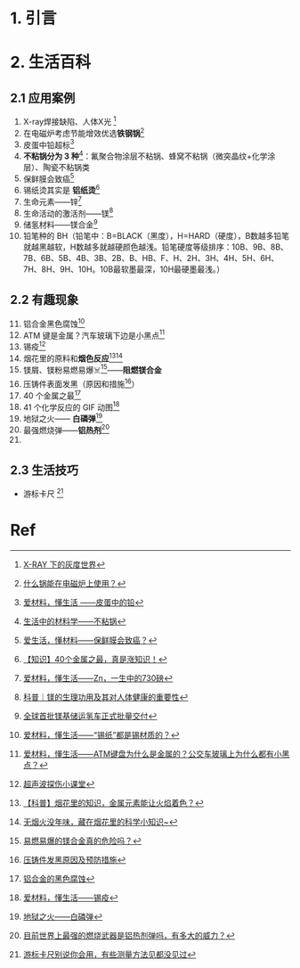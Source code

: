 # 1. 引言 

# 2. 生活百科 
## 2.1 应用案例 
1. X-ray焊接缺陷、人体X光 [^1]
2. 在电磁炉考虑节能增效优选**铁钢锅**[^2]
3. 皮蛋中铅超标[^3]
4. **不粘锅分为 3 种**[^4]：氟聚合物涂层不粘锅、蜂窝不粘锅（微突晶纹+化学涂层）、陶瓷不粘锅类
5. 保鲜膜会致癌[^5]
6. 锡纸烫其实是 **铝纸烫**[^6]
7. 生命元素——锌[^7]
8. 生命活动的激活剂——镁[^8]
9. 储氢材料——镁合金[^9]
10. 铅笔种的 BH（铅笔中：B=BLACK（黑度），H=HARD（硬度），B数越多铅笔就越黑越软，H数越多就越硬颜色越浅。铅笔硬度等级排序：10B、9B、8B、7B、6B、5B、4B、3B、2B、B、HB、F、H、2H、3H、4H、5H、6H、7H、8H、9H、10H。10B最软墨最深，10H最硬墨最浅。）
## 2.2 有趣现象 
11. 铝合金黑色腐蚀[^10]
12. ATM 键是金属？汽车玻璃下边是小黑点[^11]
13. 锡疫[^12]
14. 烟花里的原料和**烟色反应**[^13][^14]
15. 镁屑、镁粉易燃易爆☠️[^15]——**阻燃镁合金**
16. 压铸件表面发黑（原因和措施[^16]）
17. 40 个金属之最[^17]
18. 41 个化学反应的 GIF 动图[^18]
19. 地狱之火—— **白磷弹**[^19]
20. 最强燃烧弹——**铝热剂**[^20]
21. 

## 2.3 生活技巧 
- 游标卡尺 [^21]
# Ref 
[^1]: [X-RAY 下的灰度世界](https://mp.weixin.qq.com/s/u2xFixab34IveUIAGgFL-Q)
[^2]: [什么锅能在电磁炉上使用？](https://mp.weixin.qq.com/s/e-heZJUt588-5TmEbc7s7A)
[^3]: [爱材料，懂生活 ——皮蛋中的铅](https://mp.weixin.qq.com/s/RTP1BGtvZLcQb1UXTp0vWA)
[^4]: [生活中的材料学——不粘锅](https://mp.weixin.qq.com/s/Lo0YdFDfQroppxoJDwhwRg)
[^5]: [爱生活，懂材料——保鲜膜会致癌？](https://mp.weixin.qq.com/s/AEs8tHPGp-wqFMy4cd6QPg)
[^6]: [【知识】40个金属之最，真是涨知识！](https://mp.weixin.qq.com/s/U4gtq11hw4Sn5Gj5M6AU5Q)
[^7]: [爱材料，懂生活——Zn，一生中的730磅](https://mp.weixin.qq.com/s/zn_8KkplOhhYYGvgonNN9w)
[^8]: [科普｜镁的生理功用及其对人体健康的重要性](https://mp.weixin.qq.com/s/n3sZKDV0UYmUjhKlNUIIsg)

[^9]: [全球首批镁基储运氢车正式批量交付](https://mp.weixin.qq.com/s/tz_b7LWVm6S30Y7yK4DVSg)
[^10]: [爱材料，懂生活——“锡纸”都是锡材质的？](https://mp.weixin.qq.com/s/7Iz0gHrO6zEJWuKsvbTshw)
[^11]: [爱材料，懂生活——ATM键盘为什么是金属的？公交车玻璃上为什么都有小黑点？](https://mp.weixin.qq.com/s/lp0-7QOU1l9jhrFTHkaNEg)

[^12]: [超声波探伤小课堂](https://mp.weixin.qq.com/s/ahEAeJ811CJ99eglTjVriA)
[^13]: [【科普】烟花里的知识，金属元素能让火焰着色？](https://mp.weixin.qq.com/s/bpiwUkZ_4gSeru7ea2rKsw)
[^14]: [无烟火没年味，藏在烟花里的科学小知识~](https://mp.weixin.qq.com/s/LYgHp6tyadWMHSFhBXPUKw)
[^15]: [易燃易爆的镁合金真的危险吗？](https://mp.weixin.qq.com/s/8LzKPkdTK90pa3526FHP3A)

[^16]: [压铸件发黑原因及预防措施](https://mp.weixin.qq.com/s/YJAUdv__e_JOFKIh-iScVw)
[^17]: [铝合金的黑色腐蚀](https://mp.weixin.qq.com/s/B_eOyvxMfSHoytgc93lAqw)
[^18]: [爱材料，懂生活——锡疫](https://mp.weixin.qq.com/s/u-A7_rezK_5B01nbvKAhNA)
[^19]: [地狱之火——白磷弹](https://mp.weixin.qq.com/s/-_PNIDCgghrYRBesoSuinQ)
[^20]: [目前世界上最强的燃烧武器是铝热剂弹吗，有多大的威力？](https://mp.weixin.qq.com/s/gxOxnpQK0WSb4iWItz5-yg)

[^21]: [游标卡尺别说你会用，有些测量方法见都没见过](https://mp.weixin.qq.com/s/A5e68ILtJ04Lj3XC_QV-Ug)
[^22]: [41个化学反应的动图，让你和化学谈场恋爱](https://mp.weixin.qq.com/s/vbyN3QUxvsnSJj_3T77Rxg)

